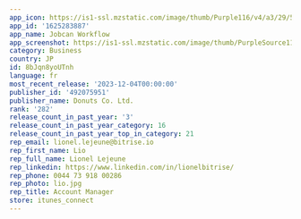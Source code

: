 ```yaml
---
app_icon: https://is1-ssl.mzstatic.com/image/thumb/Purple116/v4/a3/29/57/a32957bd-9e84-dfb8-f0f3-abbceea07169/AppIcon-production-0-0-1x_U007emarketing-0-10-0-85-220.png/1024x1024bb.png
app_id: '1625283887'
app_name: Jobcan Workflow
app_screenshot: https://is1-ssl.mzstatic.com/image/thumb/PurpleSource112/v4/a5/bc/51/a5bc511a-2cb3-4566-a7ad-5ef430dcdbf6/68d27a25-6425-4bd8-a7e9-993db3f5459d_WF_U30a2_U30d5_U309a_U30ea__U82f1_U8a9e_01_U81ea_U5206_U306e_U7533_U8acb_U4e00_U89a7_6.5inch.PNG/1242x2688bb.png
category: Business
country: JP
id: 8bJqn8yoUTnh
language: fr
most_recent_release: '2023-12-04T00:00:00'
publisher_id: '492075951'
publisher_name: Donuts Co. Ltd.
rank: '282'
release_count_in_past_year: '3'
release_count_in_past_year_category: 16
release_count_in_past_year_top_in_category: 21
rep_email: lionel.lejeune@bitrise.io
rep_first_name: Lio
rep_full_name: Lionel Lejeune
rep_linkedin: https://www.linkedin.com/in/lionelbitrise/
rep_phone: 0044 73 918 00286
rep_photo: lio.jpg
rep_title: Account Manager
store: itunes_connect
---
```

